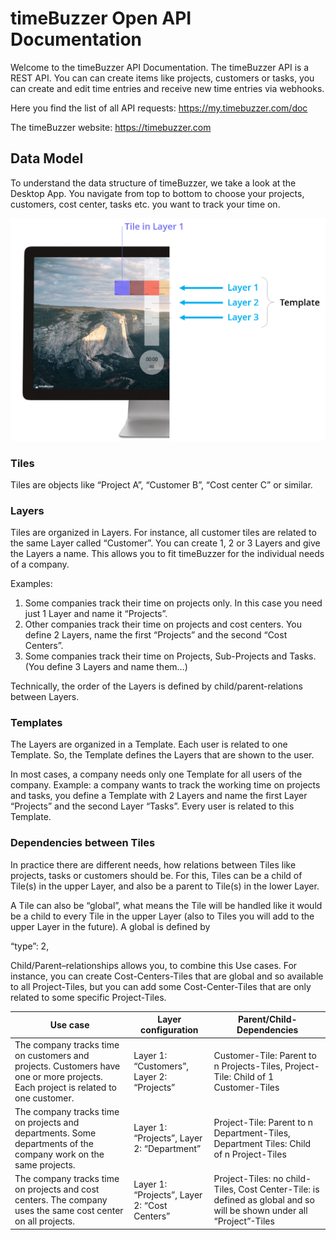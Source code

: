 # timeBuzzer Open API Documentation

Welcome to the timeBuzzer API Documentation. The timeBuzzer API is a REST API. You can can create items like projects, customers or tasks, you can create and edit time entries and receive new time entries via webhooks.

Here you find the list of all API requests: https://my.timebuzzer.com/doc

The timeBuzzer website: https://timebuzzer.com




## Data Model

To understand the data structure of timeBuzzer, we take a look at the Desktop App. You navigate from top to bottom to choose your projects, customers, cost center, tasks etc. you want to track your time on.

![Image of Desktop App](timeBuzzer-datastructure-desktop-app.png)


### Tiles
Tiles are objects like “Project A”, “Customer B”, “Cost center C” or similar.


### Layers
Tiles are organized in Layers. For instance, all customer tiles are related to the same Layer called “Customer”. You can create 1, 2 or 3 Layers and give the Layers a name. This allows you to fit timeBuzzer for the individual needs of a company.

Examples:

1) Some companies track their time on projects only. In this case you need just 1 Layer and name it “Projects”.
2) Other companies track their time on projects and cost centers. You define 2 Layers, name the first “Projects” and the second “Cost Centers”.
3) Some companies track their time on Projects, Sub-Projects and Tasks. (You define 3 Layers and name them…)

Technically, the order of the Layers is defined by child/parent-relations between Layers.


### Templates
The Layers are organized in a Template. Each user is related to one Template. So, the Template defines the Layers that are shown to the user.

In most cases, a company needs only one Template for all users of the company. Example: a company wants to track the working time on projects and tasks, you define a Template with 2 Layers and name the first Layer “Projects” and the second Layer “Tasks”. Every user is related to this Template.


### Dependencies between Tiles
In practice there are different needs, how relations between Tiles like projects, tasks or customers should be. For this, Tiles can be a child of Tile(s) in the upper Layer, and also be a parent to Tile(s) in the lower Layer.

A Tile can also be “global”, what means the Tile will be handled like it would be a child to every Tile in the upper Layer (also to Tiles you will add to the upper Layer in the future). A global is defined by

“type”: 2,

Child/Parent–relationships allows you, to combine this Use cases. For instance, you can create Cost-Centers-Tiles that are global and so available to all Project-Tiles, but you can add some Cost-Center-Tiles that are only related to some specific Project-Tiles.

 	 	

Use case | Layer configuration| Parent/Child- Dependencies 
--- | --- | --- 
The company tracks time on customers and projects. Customers have one or more projects. Each project is related to one customer. | Layer 1: “Customers”, Layer 2: “Projects”| Customer-Tile: Parent to n Projects-Tiles, Project-Tile: Child of 1 Customer-Tiles
The company tracks time on projects and departments. Some departments of the company work on the same projects.| Layer 1: “Projects”, Layer 2: “Department”| Project-Tile: Parent to n Department-Tiles, Department Tiles: Child of n Project-Tiles
The company tracks time on projects and cost centers. The company uses the same cost center on all projects.| Layer 1: “Projects”, Layer 2: “Cost Centers” | Project-Tiles: no child-Tiles, Cost Center-Tile: is defined as global and so will be shown under all “Project”-Tiles 

